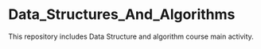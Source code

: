 # Data_Structures_And_Algorithms

This repository includes Data Structure and algorithm course main activity.
